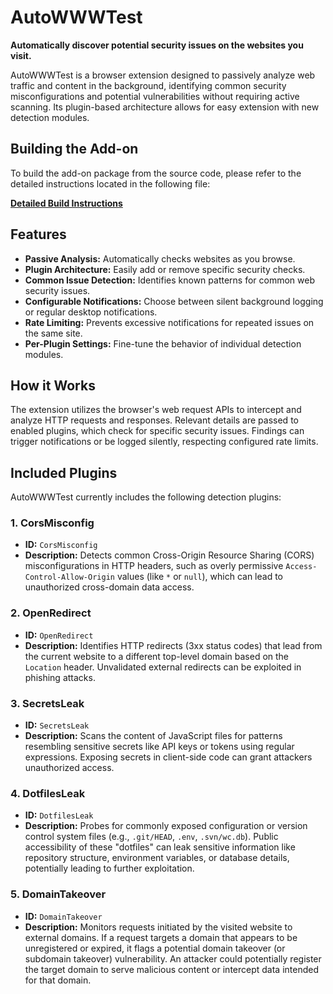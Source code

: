 # AutoWWWTest

**Automatically discover potential security issues on the websites you visit.**

AutoWWWTest is a browser extension designed to passively analyze web traffic and content in the background, identifying common security misconfigurations and potential vulnerabilities without requiring active scanning. Its plugin-based architecture allows for easy extension with new detection modules.

## Building the Add-on

To build the add-on package from the source code, please refer to the detailed instructions located in the following file:

**[Detailed Build Instructions](README_BUILD.md)**

## Features

- **Passive Analysis:** Automatically checks websites as you browse.
- **Plugin Architecture:** Easily add or remove specific security checks.
- **Common Issue Detection:** Identifies known patterns for common web security issues.
- **Configurable Notifications:** Choose between silent background logging or regular desktop notifications.
- **Rate Limiting:** Prevents excessive notifications for repeated issues on the same site.
- **Per-Plugin Settings:** Fine-tune the behavior of individual detection modules.

## How it Works

The extension utilizes the browser's web request APIs to intercept and analyze HTTP requests and responses. Relevant details are passed to enabled plugins, which check for specific security issues. Findings can trigger notifications or be logged silently, respecting configured rate limits.

## Included Plugins

AutoWWWTest currently includes the following detection plugins:

### 1. CorsMisconfig

- **ID:** `CorsMisconfig`
- **Description:** Detects common Cross-Origin Resource Sharing (CORS) misconfigurations in HTTP headers, such as overly permissive `Access-Control-Allow-Origin` values (like `*` or `null`), which can lead to unauthorized cross-domain data access.

### 2. OpenRedirect

- **ID:** `OpenRedirect`
- **Description:** Identifies HTTP redirects (3xx status codes) that lead from the current website to a different top-level domain based on the `Location` header. Unvalidated external redirects can be exploited in phishing attacks.

### 3. SecretsLeak

- **ID:** `SecretsLeak`
- **Description:** Scans the content of JavaScript files for patterns resembling sensitive secrets like API keys or tokens using regular expressions. Exposing secrets in client-side code can grant attackers unauthorized access.

### 4. DotfilesLeak

- **ID:** `DotfilesLeak`
- **Description:** Probes for commonly exposed configuration or version control system files (e.g., `.git/HEAD`, `.env`, `.svn/wc.db`). Public accessibility of these "dotfiles" can leak sensitive information like repository structure, environment variables, or database details, potentially leading to further exploitation.

### 5. DomainTakeover

- **ID:** `DomainTakeover`
- **Description:** Monitors requests initiated by the visited website to external domains. If a request targets a domain that appears to be unregistered or expired, it flags a potential domain takeover (or subdomain takeover) vulnerability. An attacker could potentially register the target domain to serve malicious content or intercept data intended for that domain.
